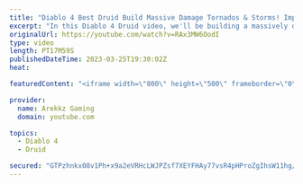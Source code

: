 ```yaml
---
title: "Diablo 4 Best Druid Build Massive Damage Tornados & Storms! Impressions, Tips, All Skills & Perks"
excerpt: "In this Diablo 4 Druid video, we'll be building a massively damage tornados and storms build to take on the hordes of enemies in ..."
originalUrl: https://youtube.com/watch?v=RAx3MW6OodI
type: video
length: PT17M59S
publishedDateTime: 2023-03-25T19:30:02Z
heat: 

featuredContent: "<iframe width=\"800\" height=\"500\" frameborder=\"0\" src=\"https://www.youtube.com/embed/RAx3MW6OodI\" allow=\"accelerometer; autoplay; encrypted-media; gyroscope; picture-in-picture\" allowfullscreen></iframe>"

provider:
  name: Arekkz Gaming
  domain: youtube.com

topics:
  - Diablo 4
  - Druid

secured: "GTPzhnkx08v1Ph+x9a2eVRHcLWJPZsf7XEYFHAy77vsR4pHProZgIhsW11hg/RYYZPOwLvs+Fs8NIOzI8Xm8XdVxlIZF4p5+aeORCUa+OWALQQB+aN8OJDQSahiWqftPAOAGsYzi++sFEma4H0KS/G1bkdyotdch29bF598cE5qTziF5sW+nJ0tya2+VrxE2VSJAYI2WwBurJPtZUd0o8PP5QPQlKFy1GbtAvdBTRWsT5ZDrVfnIKNCxduSrXb68I0KhLZ6KoMUMyiqteI95lIUcccftsYL/qFQF39cGNNxiAI/HWCVz5xYyPEP3IMMGjQq82y3F7KolCJ87kDF6PD7NerJ1wGnulvhiP2TNt7biq0O1KSKXKa8/kFeIiYMcWJrXkZJjGoRv5SYJfJgsaxQbSDpVdDyjUxf0gaw77EA=;mcf7DEe8Nme1eokP2rUszQ=="
---
```


